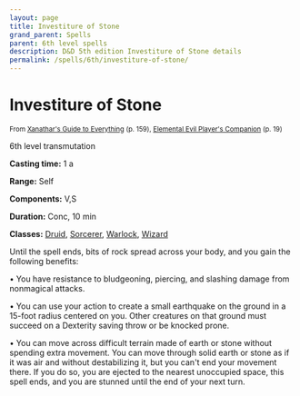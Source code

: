 ```yaml
---
layout: page
title: Investiture of Stone
grand_parent: Spells
parent: 6th level spells 
description: D&D 5th edition Investiture of Stone details
permalink: /spells/6th/investiture-of-stone/
---
```


# Investiture of Stone

<small>From <a target="_blank" href="https://dnd.wizards.com/products/tabletop-games/rpg-products/xanathars-guide-everything">Xanathar's Guide to Everything</a> (p. 159), <a target="_blank" href="https://dnd.wizards.com/products/tabletop-games/rpg-products/player%E2%80%99s-companion">Elemental Evil Player's Companion</a> (p. 19)</small>


6th level transmutation

**Casting time:** 1 a

**Range:** Self

**Components:** V,S 

**Duration:** Conc, 10 min

**Classes:** [Druid](/classes/druid/), [Sorcerer](/classes/sorcerer/), [Warlock](/classes/warlock/), [Wizard](/classes/wizard/)

Until the spell ends, bits of rock spread across your body, and you gain the following benefits:

 • You have resistance to bludgeoning, piercing, and slashing damage from nonmagical attacks.

 • You can use your action to create a small earthquake on the ground in a 15-foot radius centered on you. Other creatures on that ground must succeed on a Dexterity saving throw or be knocked prone.

 • You can move across difficult terrain made of earth or stone without spending extra movement. You can move through solid earth or stone as if it was air and without destabilizing it, but you can't end your movement there. If you do so, you are ejected to the nearest unoccupied space, this spell ends, and you are stunned until the end of your next turn.
